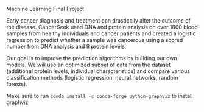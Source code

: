 Machine Learning Final Project

Early cancer diagnosis and treatment can drastically alter the outcome of the disease. CancerSeek used DNA and protein analysis on over 1800 blood samples from healthy individuals and cancer patients and created a logistic regression to predict whether a sample was cancerous using a scored number from DNA analysis and 8 protein levels.

Our goal is to improve the prediction algorithms by building our own models. We will use an optimized subset of data from the dataset (additional protein levels, individual characteristics) and compare various classification methods (logistic regression, neural networks, random forests).

Make sure to run `conda install -c conda-forge python-graphviz` to install graphviz